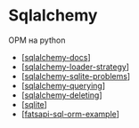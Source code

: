 # Sqlalchemy

ОРМ на python

- [[sqlalchemy-docs]]
- [[sqlalchemy-loader-strategy]]
- [[sqlalchemy-sqlite-problems]]
- [[sqlalchemy-querying]]
- [[sqlalchemy-deleting]]
- [[sqlite]]
- [[fatsapi-sql-orm-example]]

[//begin]: # "Autogenerated link references for markdown compatibility"
[sqlalchemy-docs]: ../notes/sqlalchemy-docs "Sqlalchemy документация"
[sqlalchemy-loader-strategy]: ../notes/sqlalchemy-loader-strategy "Sqlalchemy-loader-strategy"
[sqlalchemy-sqlite-problems]: ../notes/sqlalchemy-sqlite-problems "Sqlalchemy-sqlite-problems"
[sqlalchemy-querying]: ../notes/sqlalchemy-querying "Sqlalchgemy querying"
[sqlalchemy-deleting]: ../notes/sqlalchemy-deleting "Sqlalchemy deleting"
[sqlite]: ../notes/sqlite "Sqlite"
[fatsapi-sql-orm-example]: ../notes/fatsapi-sql-orm-example "Fatsapi-sql-orm-example"
[//end]: # "Autogenerated link references"